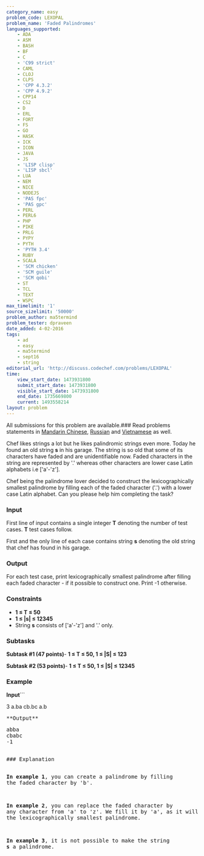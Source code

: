 ```yaml
---
category_name: easy
problem_code: LEXOPAL
problem_name: 'Faded Palindromes'
languages_supported:
    - ADA
    - ASM
    - BASH
    - BF
    - C
    - 'C99 strict'
    - CAML
    - CLOJ
    - CLPS
    - 'CPP 4.3.2'
    - 'CPP 4.9.2'
    - CPP14
    - CS2
    - D
    - ERL
    - FORT
    - FS
    - GO
    - HASK
    - ICK
    - ICON
    - JAVA
    - JS
    - 'LISP clisp'
    - 'LISP sbcl'
    - LUA
    - NEM
    - NICE
    - NODEJS
    - 'PAS fpc'
    - 'PAS gpc'
    - PERL
    - PERL6
    - PHP
    - PIKE
    - PRLG
    - PYPY
    - PYTH
    - 'PYTH 3.4'
    - RUBY
    - SCALA
    - 'SCM chicken'
    - 'SCM guile'
    - 'SCM qobi'
    - ST
    - TCL
    - TEXT
    - WSPC
max_timelimit: '1'
source_sizelimit: '50000'
problem_author: ma5termind
problem_tester: dpraveen
date_added: 4-02-2016
tags:
    - ad
    - easy
    - ma5termind
    - sept16
    - string
editorial_url: 'http://discuss.codechef.com/problems/LEXOPAL'
time:
    view_start_date: 1473931800
    submit_start_date: 1473931800
    visible_start_date: 1473931800
    end_date: 1735669800
    current: 1493558214
layout: problem
---
```

All submissions for this problem are available.###  Read problems statements in [Mandarin Chinese](http://www.codechef.com/download/translated/SEPT16/mandarin/LEXOPAL.pdf), [Russian](http://www.codechef.com/download/translated/SEPT16/russian/LEXOPAL.pdf) and [Vietnamese](http://www.codechef.com/download/translated/SEPT16/vietnamese/LEXOPAL.pdf) as well.

Chef likes strings a lot but he likes palindromic strings even more. Today he found an old string **s** in his garage. The string is so old that some of its characters have faded and are unidentifiable now. Faded characters in the string are represented by '.' whereas other characters are lower case Latin alphabets i.e \['a'-'z'\].

Chef being the palindrome lover decided to construct the lexicographically smallest palindrome by filling each of the faded character ('.') with a lower case Latin alphabet. Can you please help him completing the task?

### Input

First line of input contains a single integer **T** denoting the number of test cases. **T** test cases follow.

First and the only line of each case contains string **s** denoting the old string that chef has found in his garage.

### Output

For each test case, print lexicographically smallest palindrome after filling each faded character - if it possible to construct one. Print -1 otherwise.

### Constraints

- **1 ≤ T ≤ 50**
- **1 ≤ |s| ≤ 12345**
- String **s** consists of \['a'-'z'\] and '.' only.

### Subtasks

**Subtask #1 (47 points)**- **1 ≤ T ≤ 50, 1 ≤ |S| ≤ 123**

**Subtask #2 (53 points)**- **1 ≤ T ≤ 50, 1 ≤ |S| ≤ 12345**

### Example

**Input**```

3
a.ba
cb.bc
a.b


<pre>**Output**<pre>
abba
cbabc
-1

</pre>### Explanation
**In example 1**, you can create a palindrome by filling the faded character by 'b'.

**In example 2**, you can replace the faded character by any character from 'a' to 'z'. We fill it by 'a', as it will generate the lexicographically smallest palindrome.

**In example 3**, it is not possible to make the string **s** a palindrome.
